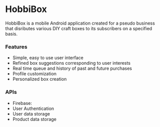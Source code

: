 # HobbiBox

HobbiBox is a mobile Android application created for a pseudo business that 
disributes various DIY craft boxes to its subscribers on a specified basis.

### Features
* Simple, easy to use user interface
* Refined box suggestions corresponding to user interests
* Real time queue and history of past and future purchases
* Profile customization
* Personalized box creation

### APIs
* Firebase:
 * User Authentication
 * User data storage
 * Product data storage
